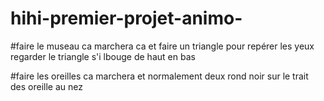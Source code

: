 # hihi-premier-projet-animo-

#faire le museau ca marchera ca et faire un triangle pour repérer les yeux regarder le triangle s'i lbouge de haut en bas

#faire les oreilles ca marchera et normalement deux rond noir sur le trait des oreille au nez 

